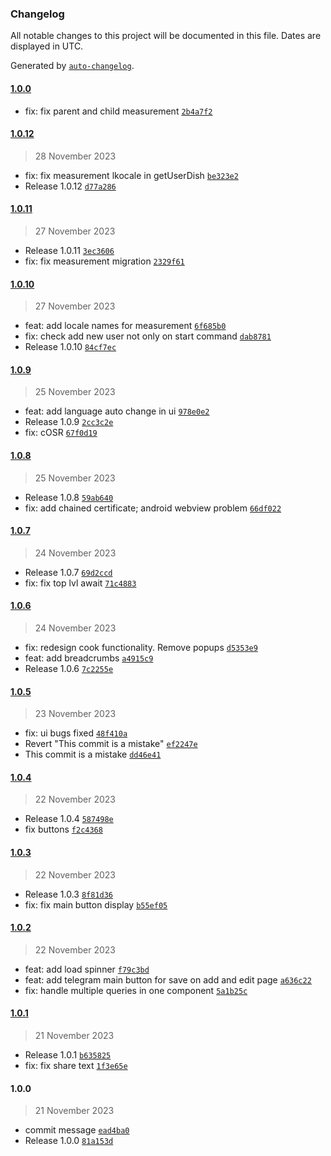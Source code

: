 ### Changelog

All notable changes to this project will be documented in this file. Dates are displayed in UTC.

Generated by [`auto-changelog`](https://github.com/CookPete/auto-changelog).

#### [1.0.0](https://github.com/oleh-mukoyed/recipes/compare/1.0.12...1.0.0)

- fix: fix parent and child measurement [`2b4a7f2`](https://github.com/oleh-mukoyed/recipes/commit/2b4a7f240d9efc007dd93c03f236111c427ef5d1)

#### [1.0.12](https://github.com/oleh-mukoyed/recipes/compare/1.0.11...1.0.12)

> 28 November 2023

- fix: fix measurement lkocale in getUserDish [`be323e2`](https://github.com/oleh-mukoyed/recipes/commit/be323e2b0cb0dd252b610ccef235e816eabda12a)
- Release 1.0.12 [`d77a286`](https://github.com/oleh-mukoyed/recipes/commit/d77a28635bcd87f7ce056d5edf95ad24acb12fb5)

#### [1.0.11](https://github.com/oleh-mukoyed/recipes/compare/1.0.10...1.0.11)

> 27 November 2023

- Release 1.0.11 [`3ec3606`](https://github.com/oleh-mukoyed/recipes/commit/3ec360636a362bc186fa1918d481c26c1dd9bd2e)
- fix: fix measurement migration [`2329f61`](https://github.com/oleh-mukoyed/recipes/commit/2329f61de3606861c729b19bfe63fc6bb70e81c9)

#### [1.0.10](https://github.com/oleh-mukoyed/recipes/compare/1.0.9...1.0.10)

> 27 November 2023

- feat: add locale names for measurement [`6f685b0`](https://github.com/oleh-mukoyed/recipes/commit/6f685b06ff917d0c9ac43e0a1ad1da193291c11f)
- fix: check add new user not only on start command [`dab8781`](https://github.com/oleh-mukoyed/recipes/commit/dab8781c22574a70c2f3395e2be5c557f46d0a70)
- Release 1.0.10 [`84cf7ec`](https://github.com/oleh-mukoyed/recipes/commit/84cf7ecbc53ac1af9018477ecdecbc59812e65bd)

#### [1.0.9](https://github.com/oleh-mukoyed/recipes/compare/1.0.8...1.0.9)

> 25 November 2023

- feat: add language auto change in ui [`978e0e2`](https://github.com/oleh-mukoyed/recipes/commit/978e0e27ef3ad80233c7d325cddb7d266fe7f266)
- Release 1.0.9 [`2cc3c2e`](https://github.com/oleh-mukoyed/recipes/commit/2cc3c2ed76f823a06eae6c063c3ee78ae3f47ff0)
- fix: cOSR [`67f0d19`](https://github.com/oleh-mukoyed/recipes/commit/67f0d197284789fb76b091f70dbabf5d1e316fbd)

#### [1.0.8](https://github.com/oleh-mukoyed/recipes/compare/1.0.7...1.0.8)

> 25 November 2023

- Release 1.0.8 [`59ab640`](https://github.com/oleh-mukoyed/recipes/commit/59ab64082cd06358713d4493411551b8610b0fce)
- fix: add chained certificate; android webview problem [`66df022`](https://github.com/oleh-mukoyed/recipes/commit/66df02282185307410f976f5156bf7b4da1f28a7)

#### [1.0.7](https://github.com/oleh-mukoyed/recipes/compare/1.0.6...1.0.7)

> 24 November 2023

- Release 1.0.7 [`69d2ccd`](https://github.com/oleh-mukoyed/recipes/commit/69d2ccd7edd3a8823de0a37a9a5b98b768336968)
- fix: fix top lvl await [`71c4883`](https://github.com/oleh-mukoyed/recipes/commit/71c4883f09e9ca8afcafa9f8cb57af14cf9dbffd)

#### [1.0.6](https://github.com/oleh-mukoyed/recipes/compare/1.0.5...1.0.6)

> 24 November 2023

- fix: redesign cook functionality. Remove popups [`d5353e9`](https://github.com/oleh-mukoyed/recipes/commit/d5353e98f5090ea3bcb2f4a5cef9afc1bfe02d13)
- feat: add breadcrumbs [`a4915c9`](https://github.com/oleh-mukoyed/recipes/commit/a4915c951ded81feb39d0ed88328c65ff7cff4ee)
- Release 1.0.6 [`7c2255e`](https://github.com/oleh-mukoyed/recipes/commit/7c2255e49a133038c7c8e7477a771cd1ae556c45)

#### [1.0.5](https://github.com/oleh-mukoyed/recipes/compare/1.0.4...1.0.5)

> 23 November 2023

- fix: ui bugs fixed [`48f410a`](https://github.com/oleh-mukoyed/recipes/commit/48f410a76e2fa07a166364650f58b1b393971156)
- Revert "This commit is a mistake" [`ef2247e`](https://github.com/oleh-mukoyed/recipes/commit/ef2247eb34b870b2c4eb968695fed6a8f2538faf)
- This commit is a mistake [`dd46e41`](https://github.com/oleh-mukoyed/recipes/commit/dd46e41c257ac9b116f88190afc20621903c0ad5)

#### [1.0.4](https://github.com/oleh-mukoyed/recipes/compare/1.0.3...1.0.4)

> 22 November 2023

- Release 1.0.4 [`587498e`](https://github.com/oleh-mukoyed/recipes/commit/587498e48f198bbed24a55c75053b122caae32a9)
- fix buttons [`f2c4368`](https://github.com/oleh-mukoyed/recipes/commit/f2c4368fbcf6009abad4576cca4c90b1e7ef74fc)

#### [1.0.3](https://github.com/oleh-mukoyed/recipes/compare/1.0.2...1.0.3)

> 22 November 2023

- Release 1.0.3 [`8f81d36`](https://github.com/oleh-mukoyed/recipes/commit/8f81d36e254e962bd93e3b2689bb20f1c95c260a)
- fix: fix main button display [`b55ef05`](https://github.com/oleh-mukoyed/recipes/commit/b55ef0538e74fa610ab7c3aed0d0e791ae68fff4)

#### [1.0.2](https://github.com/oleh-mukoyed/recipes/compare/1.0.1...1.0.2)

> 22 November 2023

- feat: add load spinner [`f79c3bd`](https://github.com/oleh-mukoyed/recipes/commit/f79c3bd4bc8ba6c51495b09e13d330d36458741f)
- feat: add telegram main button for save on add and edit page [`a636c22`](https://github.com/oleh-mukoyed/recipes/commit/a636c22b9be63ce8f05b06b218754db5c7ea7845)
- fix: handle multiple queries in one component [`5a1b25c`](https://github.com/oleh-mukoyed/recipes/commit/5a1b25c262ecdd87f90e43531538e0a4af6441ca)

#### [1.0.1](https://github.com/oleh-mukoyed/recipes/compare/1.0.0...1.0.1)

> 21 November 2023

- Release 1.0.1 [`b635825`](https://github.com/oleh-mukoyed/recipes/commit/b6358256402201565b74bec19b0f9311e5858d68)
- fix: fix share text [`1f3e65e`](https://github.com/oleh-mukoyed/recipes/commit/1f3e65e876ae53fa59d6c74a7b96f5543432e5b6)

#### 1.0.0

> 21 November 2023

- commit message [`ead4ba0`](https://github.com/oleh-mukoyed/recipes/commit/ead4ba0977fb873ad15332cef8f953a9922ab0fa)
- Release 1.0.0 [`81a153d`](https://github.com/oleh-mukoyed/recipes/commit/81a153d027df986f7aac6dcb2a77262734a51444)
